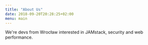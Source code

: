 ```yaml
---
title: "About Us"
date: 2018-09-20T20:28:25+02:00
menu: main
---
```


We're devs from Wrocław interested in JAMstack, security and web performance.